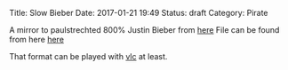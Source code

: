 Title: Slow Bieber
Date: 2017-01-21 19:49
Status: draft
Category: Pirate

A mirror to paulstrechted 800% Justin Bieber from [here](https://www.youtube.com/watch?v=QspuCt1FM9M)
File can be found from here [here](../files/2017/slow_bieber.mp3)

That format can be played with [vlc](https://www.videolan.org/vlc/) at least.
